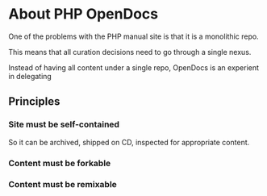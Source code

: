 # About PHP OpenDocs

One of the problems with the PHP manual site is that it is a monolithic repo.

This means that all curation decisions need to go through a single nexus.


Instead of having all content under a single repo, OpenDocs is an experient in delegating 


## Principles

### Site must be self-contained

So it can be archived, shipped on CD, inspected for appropriate content.

### Content must be forkable


### Content must be remixable